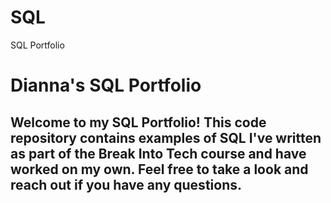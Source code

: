 # SQL
SQL Portfolio

# Dianna's SQL Portfolio
## Welcome to my SQL Portfolio! This code repository contains examples of SQL I've written as part of the Break Into Tech course and have worked on my own. Feel free to take a look and reach out if you have any questions.
